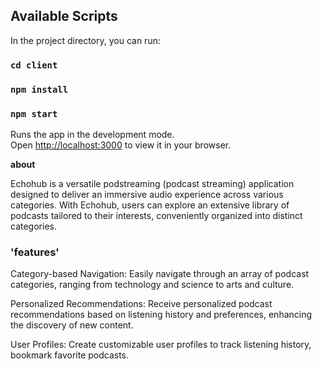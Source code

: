 ## Available Scripts

In the project directory, you can run:

### `cd client`

### `npm install`

### `npm start`

Runs the app in the development mode.\
Open [http://localhost:3000](http://localhost:3000) to view it in your browser.

**about**

Echohub is a versatile podstreaming (podcast streaming) application designed to deliver an immersive audio experience across various categories. With Echohub, users can explore an extensive library of podcasts tailored to their interests, conveniently organized into distinct categories.


### 'features'

Category-based Navigation: Easily navigate through an array of podcast categories, ranging from technology and science to arts and culture.

Personalized Recommendations: Receive personalized podcast recommendations based on listening history and preferences, enhancing the discovery of new content.

User Profiles: Create customizable user profiles to track listening history, bookmark favorite podcasts.
